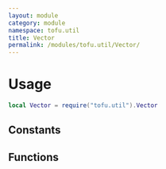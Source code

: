```yaml
---
layout: module
category: module
namespace: tofu.util
title: Vector
permalink: /modules/tofu.util/Vector/
---
```

# Usage

```lua
local Vector = require("tofu.util").Vector
```

## Constants

## Functions
